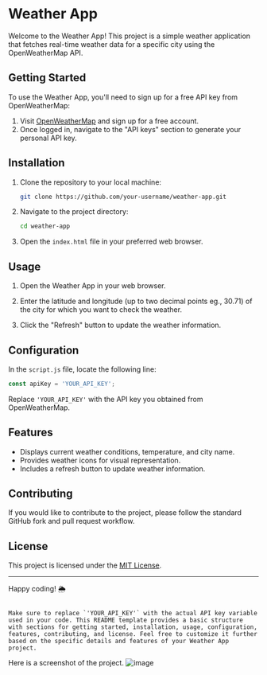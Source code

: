 
# Weather App

Welcome to the Weather App! This project is a simple weather application that fetches real-time weather data for a specific city using the OpenWeatherMap API.

## Getting Started

To use the Weather App, you'll need to sign up for a free API key from OpenWeatherMap:

1. Visit [OpenWeatherMap](https://openweathermap.org/) and sign up for a free account.
2. Once logged in, navigate to the "API keys" section to generate your personal API key.

## Installation

1. Clone the repository to your local machine:

   ```bash
   git clone https://github.com/your-username/weather-app.git
   ```

2. Navigate to the project directory:

   ```bash
   cd weather-app
   ```

3. Open the `index.html` file in your preferred web browser.

## Usage

1. Open the Weather App in your web browser.

2. Enter the latitude and longitude (up to two decimal points eg., 30.71) of the city for which you want to check the weather.

3. Click the "Refresh" button to update the weather information.

## Configuration

In the `script.js` file, locate the following line:

```javascript
const apiKey = 'YOUR_API_KEY';
```

Replace `'YOUR_API_KEY'` with the API key you obtained from OpenWeatherMap.

## Features

- Displays current weather conditions, temperature, and city name.
- Provides weather icons for visual representation.
- Includes a refresh button to update weather information.

## Contributing

If you would like to contribute to the project, please follow the standard GitHub fork and pull request workflow.

## License

This project is licensed under the [MIT License](LICENSE).

---

Happy coding! 🌦️
```

Make sure to replace `'YOUR_API_KEY'` with the actual API key variable used in your code. This README template provides a basic structure with sections for getting started, installation, usage, configuration, features, contributing, and license. Feel free to customize it further based on the specific details and features of your Weather App project.
```
Here is a screenshot of the project.
![image](https://github.com/narendrajethi220/Weather-App/assets/55850738/314767a4-031b-4d32-b0b1-a2fb5fe44efa)
